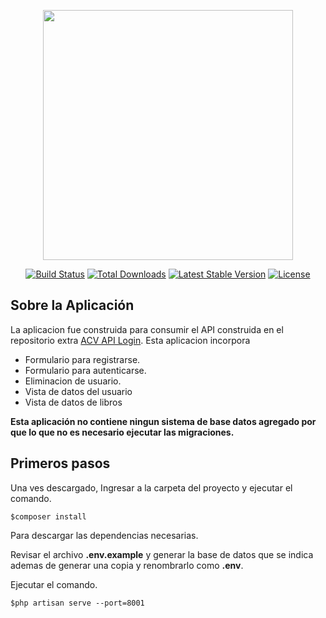 <p align="center"><a href="https://laravel.com" target="_blank"><img src="https://raw.githubusercontent.com/laravel/art/master/logo-lockup/5%20SVG/2%20CMYK/1%20Full%20Color/laravel-logolockup-cmyk-red.svg" width="400"></a></p>

<p align="center">
<a href="https://travis-ci.org/laravel/framework"><img src="https://travis-ci.org/laravel/framework.svg" alt="Build Status"></a>
<a href="https://packagist.org/packages/laravel/framework"><img src="https://img.shields.io/packagist/dt/laravel/framework" alt="Total Downloads"></a>
<a href="https://packagist.org/packages/laravel/framework"><img src="https://img.shields.io/packagist/v/laravel/framework" alt="Latest Stable Version"></a>
<a href="https://packagist.org/packages/laravel/framework"><img src="https://img.shields.io/packagist/l/laravel/framework" alt="License"></a>
</p>

## Sobre la Aplicación

La aplicacion fue construida para consumir el API construida en el repositorio extra [ACV API Login](https://github.com/govydev/acv-api-login).
Esta aplicacion incorpora

- Formulario para registrarse.
- Formulario para autenticarse.
- Eliminacion de usuario.
- Vista de datos del usuario
- Vista de datos de libros


**Esta aplicación no contiene ningun sistema de base datos agregado por que lo que no es necesario ejecutar las migraciones.**

## Primeros pasos
Una ves descargado, Ingresar a la carpeta del proyecto y ejecutar el comando.

    $composer install
Para descargar las dependencias necesarias.

Revisar el archivo **.env.example** y generar la base de datos que se indica ademas de generar una copia y renombrarlo como **.env**.

Ejecutar el comando.

    $php artisan serve --port=8001
